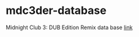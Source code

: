 # mdc3der-database
Midnight Club 3: DUB Edition Remix data base
[link](https://carlosneto726.github.io/mdc3der-database.github.io/)
